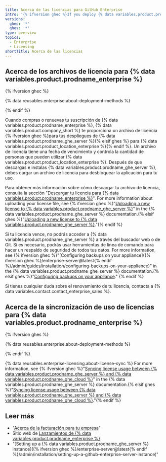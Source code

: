 ```yaml
---
title: Acerca de las licencias para GitHub Enterprise
intro: '{% ifversion ghec %}If you deploy {% data variables.product.prodname_ghe_server %} in addition to using {% data variables.product.prodname_ghe_cloud %}, each{% elsif ghes %}Each{% endif %} {% data variables.product.prodname_ghe_server %} instance requires a license file to validate and unlock the application.'
versions:
  ghec: '*'
  ghes: '*'
type: overview
topics:
  - Enterprise
  - Licensing
shortTitle: Acerca de las licencias
---
```


## Acerca de los archivos de licencia para {% data variables.product.prodname_enterprise %}

{% ifversion ghec %}

{% data reusables.enterprise.about-deployment-methods %}

{% endif %}

Cuando compras o renuevas tu suscripción de {% data variables.product.prodname_enterprise %}, {% data variables.product.company_short %} te proporciona un archivo de licencia {% ifversion ghec %}para tus despliegues de {% data variables.product.prodname_ghe_server %}{% elsif ghes %} para {% data variables.product.product_location_enterprise %}{% endif %}. Un archivo de licencia tiene una fecha de vencimiento y controla la cantidad de personas que pueden utilizar {% data variables.product.product_location_enterprise %}. Después de que descargas e instalas {% data variables.product.prodname_ghe_server %}, debes cargar un archivo de licencia para desbloquear la aplicación para tu uso.

Para obtener más información sobre cómo descargar tu archivo de licencia, consulta la sección "[Descargar tu licencia para {% data variables.product.prodname_enterprise %}](/billing/managing-your-license-for-github-enterprise/downloading-your-license-for-github-enterprise)". For more information about uploading your license file, see {% ifversion ghec %}"[Uploading a new license to {% data variables.product.prodname_ghe_server %}](/enterprise-server/billing/managing-your-license-for-github-enterprise/uploading-a-new-license-to-github-enterprise-server)" in the {% data variables.product.prodname_ghe_server %} documentation.{% elsif ghes %}"[Uploading a new license to {% data variables.product.prodname_ghe_server %}](/billing/managing-your-license-for-github-enterprise/uploading-a-new-license-to-github-enterprise-server)."{% endif %}

Si tu licencia vence, no podrás acceder a {% data variables.product.prodname_ghe_server %} a través del buscador web o de Git. Si es necesario, podrás usar herramientas de línea de comando para hacer un respaldo de seguridad de todos tus datos. For more information, see {% ifversion ghec %}"[Configuring backups on your appliance]({% ifversion ghec %}/enterprise-server@latest{% endif %}/admin/guides/installation/configuring-backups-on-your-appliance)" in the {% data variables.product.prodname_ghe_server %} documentation.{% elsif ghes %}"[Configuring backups on your appliance](/admin/guides/installation/configuring-backups-on-your-appliance)." {% endif %}

Si tienes cualquier duda sobre el renovamiento de tu licencia, contacta a {% data variables.contact.contact_enterprise_sales %}.

## Acerca de la sincronización de uso de licencias para {% data variables.product.prodname_enterprise %}

{% ifversion ghes %}

{% data reusables.enterprise.about-deployment-methods %}

{% endif %}

{% data reusables.enterprise-licensing.about-license-sync %} For more information, see {% ifversion ghec %}"[Syncing license usage between {% data variables.product.prodname_ghe_server %} and {% data variables.product.prodname_ghe_cloud %}](/enterprise-server/billing/managing-your-license-for-github-enterprise/syncing-license-usage-between-github-enterprise-server-and-github-enterprise-cloud)" in the {% data variables.product.prodname_ghe_server %} documentation.{% elsif ghes %}"[Syncing license usage between {% data variables.product.prodname_ghe_server %} and {% data variables.product.prodname_ghe_cloud %}](/billing/managing-your-license-for-github-enterprise/syncing-license-usage-between-github-enterprise-server-and-github-enterprise-cloud)."{% endif %}

## Leer más

- "[Acerca de la facturación para tu empresa](/billing/managing-billing-for-your-github-account/about-billing-for-your-enterprise)"
- Sitio web de [Lanzamientos de {% data variables.product.prodname_enterprise %}](https://enterprise.github.com/releases/)
- "[Setting up a {% data variables.product.prodname_ghe_server %} instance]({% ifversion ghec %}/enterprise-server@latest{% endif %}/admin/installation/setting-up-a-github-enterprise-server-instance)"
